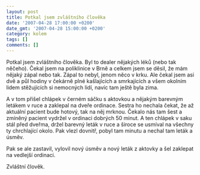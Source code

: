 ```yaml
---
layout: post
title: Potkal jsem zvláštního člověka
date: '2007-04-28 17:00:00 +0200'
date_gmt: '2007-04-28 15:00:00 +0200'
category: kolem
tags: []
comments: []
---
```

<p>Potkal jsem zvláštního člověka. Byl to dealer nějakých léků (nebo tak něčeho). Čekal jsem na poliklinice v Brně a celkem jsem se děsil, že mám nějaký zápal nebo tak. Zápal to nebyl, jenom něco v krku. Ale čekal jsem asi dvě a půl hodiny v čekárně plné kašlajících a smrkajících a všem okolním lidem stěžujících si nemocných lidí, navíc tam ještě byla zima.</p>
<p>
A v tom přišel chlápek v černém sáčku s aktovkou a nějakým barevným letákem v ruce a zaklepal na dveře ordinace. Sestra ho nechala čekat, že až aktuální pacient bude hotový, tak na něj mrknou. Čekalo nás tam šest a zmíněný pacient vydržel v ordinaci dobrých 50 minut. A ten chlápek v saku stál před dveřma, držel barevný leták v ruce a široce se usmíval na všechny ty chrchlající okolo. Pak vlezl dovnitř, pobyl tam minutu a nechal tam leták a úsměv.</p>
<p>
Pak se ale zastavil, vylovil nový úsměv a nový leták z aktovky a šel zaklepat na vedlejší ordinaci.</p>
<p>
Zvláštní člověk.</p>
